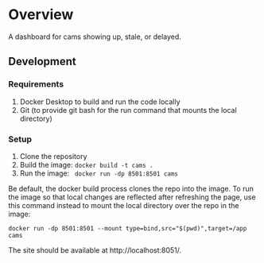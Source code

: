# Overview

A dashboard for cams showing up, stale, or delayed.

## Development

### Requirements

1. Docker Desktop to build and run the code locally
2. Git (to provide git bash for the run command that mounts the local directory)

### Setup

1. Clone the repository
2. Build the image: `docker build -t cams .`
3. Run the image: ` docker run -dp 8501:8501 cams`

Be default, the docker build process clones the repo into the image.  To run the
image so that local changes are reflected after refreshing the page, use this
command instead to mount the local directory over the repo in the image:

`docker run -dp 8501:8501 --mount type=bind,src="$(pwd)",target=/app cams`

The site should be available at http://localhost:8051/.


